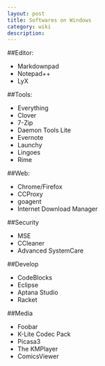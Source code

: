 ```yaml
---
layout: post
title: Softwares on Windows
category: wiki
description: 
---
```


##Editor:
- Markdownpad
- Notepad++
- LyX

##Tools:
- Everything
- Clover
- 7-Zip
- Daemon Tools Lite
- Evernote
- Launchy
- Lingoes
- Rime

##Web:
- Chrome/Firefox
- CCProxy
- goagent
- Internet Download Manager

##Security
- MSE
- CCleaner
- Advanced SystemCare

##Develop
- CodeBlocks
- Eclipse
- Aptana Studio
- Racket

##Media
- Foobar
- K-Lite Codec Pack
- Picasa3
- The KMPlayer
- ComicsViewer
